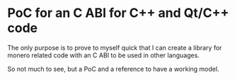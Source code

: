 # PoC for an C ABI for C++ and Qt/C++ code

The only purpose is to prove to myself quick that I can create a library
for monero related code with an C ABI to be used in other languages.

So not much to see, but a PoC and a reference to have a working model.
